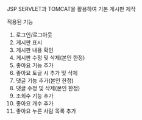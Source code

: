 JSP SERVLET과 TOMCAT을 활용하여 기본 게시판 제작

적용된 기능
1. 로그인/로그아웃
2. 게시판 표시
3. 게시판 내용 확인
4. 게시판 수정 및 삭제(본인 한정)
5. 좋아요 기능 추가
6. 좋아요 토글 시 추가 및 삭제
7. 댓글 기능 추가(본인 한정)
8. 댓글 수정 및 삭제(본인 한정)
9. 조회수 기능 추가
10. 좋아요 개수 추가
11. 좋아요 누른 사람 목록 추가
